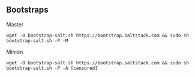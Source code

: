 ## Bootstraps

Master
```
wget -O bootstrap-salt.sh https://bootstrap.saltstack.com && sudo sh bootstrap-salt.sh -P -M
```

Minion
```
wget -O bootstrap-salt.sh https://bootstrap.saltstack.com && sudo sh bootstrap-salt.sh -P -A [censored]
```
